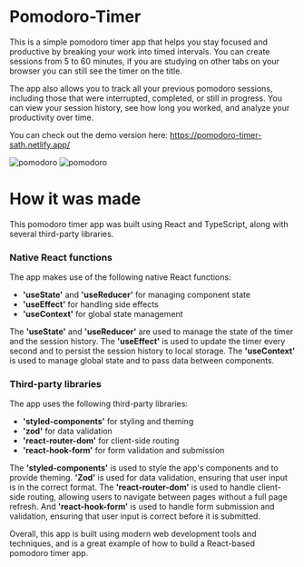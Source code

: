 # Pomodoro-Timer
This is a simple pomodoro timer app that helps you stay focused and productive by breaking your work into timed intervals. You can create sessions from 5 to 60 minutes, if you are studying on other tabs on your browser you can still see the timer on the title.

The app also allows you to track all your previous pomodoro sessions, including those that were interrupted, completed, or still in progress. You can view your session history, see how long you worked, and analyze your productivity over time.

You can check out the demo version here:   https://pomodoro-timer-sath.netlify.app/

![pomodoro](https://github.com/Sathosk/Pomodoro-Timer/assets/63148481/a5306ea3-86bf-43f9-aa28-71e4f7193250)
![pomodoro](https://github.com/Sathosk/Pomodoro-Timer/assets/63148481/47977725-e31f-4c3d-912f-b59e59c76e34)

# How it was made
This pomodoro timer app was built using React and TypeScript, along with several third-party libraries.

### Native React functions
The app makes use of the following native React functions:

- **'useState'** and **'useReducer'** for managing component state
- **'useEffect'** for handling side effects
- **'useContext'** for global state management

The **'useState'** and **'useReducer'** are used to manage the state of the timer and the session history. The **'useEffect'** is used to update the timer every second and to persist the session history to local storage. The **'useContext'** is used to manage global state and to pass data between components.

### Third-party libraries
The app uses the following third-party libraries:

- **'styled-components'** for styling and theming
- **'zod'** for data validation
- **'react-router-dom'** for client-side routing
- **'react-hook-form'** for form validation and submission

The **'styled-components'** is used to style the app's components and to provide theming. **'Zod'** is used for data validation, ensuring that user input is in the correct format. The **'react-router-dom'** is used to handle client-side routing, allowing users to navigate between pages without a full page refresh. And **'react-hook-form'** is used to handle form submission and validation, ensuring that user input is correct before it is submitted.

Overall, this app is built using modern web development tools and techniques, and is a great example of how to build a React-based pomodoro timer app.

